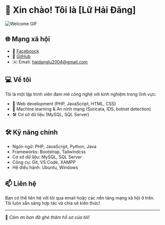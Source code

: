 # 👋 Xin chào! Tôi là [Lữ Hải Đăng]
![Welcome GIF](https://github.com/HaiDang1304/HaiDang1304/blob/main/223e6792880429.5e569ff84ebef.gif)
## 🌐 Mạng xã hội
- 🔗 [Faceboock](https://web.facebook.com/luhaidang04/)
- 🔗 [GitHub](https://github.com/HaiDang1304)
- ✉️ Email: haidanglu2004@gmail.com

## 💻 Về tôi
Tôi là một lập trình viên đam mê công nghệ với kinh nghiệm trong lĩnh vực:
- 💼 Web development (PHP, JavaScript, HTML, CSS)
- 🧠 Machine learning & An ninh mạng (Suricata, IDS, botnet detection)
- 🛠 Cơ sở dữ liệu (MySQL, SQL Server)

## 🛠 Kỹ năng chính
- Ngôn ngữ: PHP, JavaScript, Python, Java
- Frameworks: Bootstrap, Tailwindcss
- Cơ sở dữ liệu: MySQL, SQL Server
- Công cụ: Git, VS Code, XAMPP
- Hệ điều hành: Ubuntu, Windows


## 📫 Liên hệ
Bạn có thể liên hệ với tôi qua email hoặc các nền tảng mạng xã hội ở trên. Tôi luôn sẵn sàng hợp tác và chia sẻ kiến thức!

---

📌 *Cảm ơn bạn đã ghé thăm hồ sơ của tôi!*
